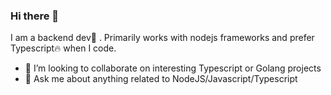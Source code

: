 ### Hi there 👋

  I am a backend dev🤖 . Primarily works with nodejs frameworks and prefer Typescript🔥  when I code.

- 👯 I’m looking to collaborate on interesting Typescript or Golang projects
- 💬 Ask me about anything related to NodeJS/Javascript/Typescript
